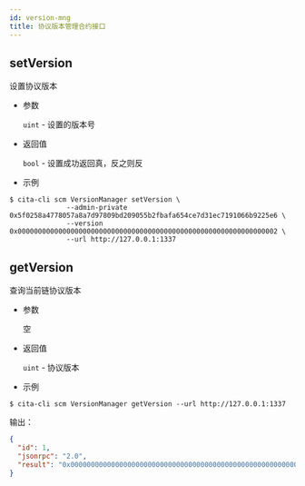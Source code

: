 ```yaml
---
id: version-mng
title: 协议版本管理合约接口
---
```


## setVersion

设置协议版本

* 参数
    
    `uint` - 设置的版本号

* 返回值
    
    `bool` - 设置成功返回真，反之则反

* 示例

```shell
$ cita-cli scm VersionManager setVersion \
              --admin-private 0x5f0258a4778057a8a7d97809bd209055b2fbafa654ce7d31ec7191066b9225e6 \
              --version 0x0000000000000000000000000000000000000000000000000000000000000002 \
              --url http://127.0.0.1:1337
```

## getVersion

查询当前链协议版本

* 参数
    
    空

* 返回值
    
    `uint` - 协议版本

* 示例

```shell
$ cita-cli scm VersionManager getVersion --url http://127.0.0.1:1337
```

输出：

```json
{
  "id": 1,
  "jsonrpc": "2.0",
  "result": "0x0000000000000000000000000000000000000000000000000000000000000002"
}
```